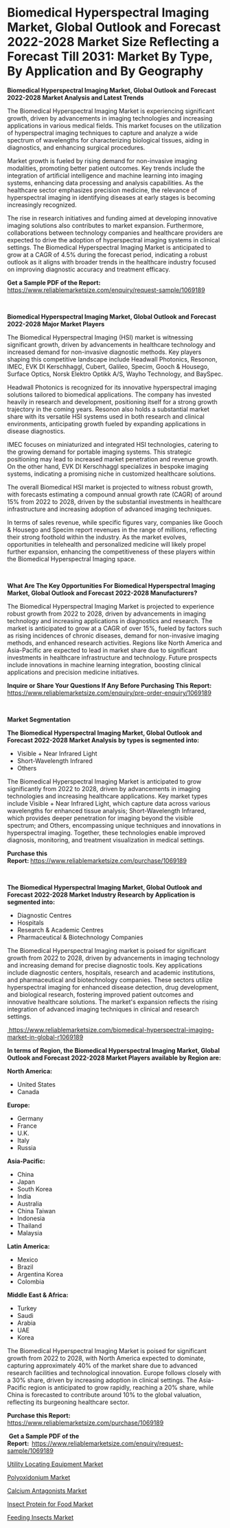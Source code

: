 <p><h1>Biomedical Hyperspectral Imaging Market, Global Outlook and Forecast 2022-2028 Market Size Reflecting a Forecast Till 2031: Market By Type, By Application and By Geography</h1></p><p><strong>Biomedical Hyperspectral Imaging Market, Global Outlook and Forecast 2022-2028 Market Analysis and Latest Trends</strong></p>
<p><p>The Biomedical Hyperspectral Imaging Market is experiencing significant growth, driven by advancements in imaging technologies and increasing applications in various medical fields. This market focuses on the utilization of hyperspectral imaging techniques to capture and analyze a wide spectrum of wavelengths for characterizing biological tissues, aiding in diagnostics, and enhancing surgical procedures. </p><p>Market growth is fueled by rising demand for non-invasive imaging modalities, promoting better patient outcomes. Key trends include the integration of artificial intelligence and machine learning into imaging systems, enhancing data processing and analysis capabilities. As the healthcare sector emphasizes precision medicine, the relevance of hyperspectral imaging in identifying diseases at early stages is becoming increasingly recognized.</p><p>The rise in research initiatives and funding aimed at developing innovative imaging solutions also contributes to market expansion. Furthermore, collaborations between technology companies and healthcare providers are expected to drive the adoption of hyperspectral imaging systems in clinical settings. The Biomedical Hyperspectral Imaging Market is anticipated to grow at a CAGR of 4.5% during the forecast period, indicating a robust outlook as it aligns with broader trends in the healthcare industry focused on improving diagnostic accuracy and treatment efficacy.</p></p>
<p><strong>Get a Sample PDF of the Report:&nbsp;</strong> <a href="https://www.reliablemarketsize.com/enquiry/request-sample/1069189?utm_campaign=1103&utm_medium=2&utm_source=Github&utm_content=ia&utm_term=04122024&utm_id=biomedical-hyperspectral-imaging-market-global-outlook-and-forecast-2022-2028">https://www.reliablemarketsize.com/enquiry/request-sample/1069189</a></p>
<p>&nbsp;</p>
<p><strong>Biomedical Hyperspectral Imaging Market, Global Outlook and Forecast 2022-2028 Major Market Players</strong></p>
<p><p>The Biomedical Hyperspectral Imaging (HSI) market is witnessing significant growth, driven by advancements in healthcare technology and increased demand for non-invasive diagnostic methods. Key players shaping this competitive landscape include Headwall Photonics, Resonon, IMEC, EVK DI Kerschhaggl, Cubert, Galileo, Specim, Gooch & Housego, Surface Optics, Norsk Elektro Optikk A/S, Wayho Technology, and BaySpec.</p><p>Headwall Photonics is recognized for its innovative hyperspectral imaging solutions tailored to biomedical applications. The company has invested heavily in research and development, positioning itself for a strong growth trajectory in the coming years. Resonon also holds a substantial market share with its versatile HSI systems used in both research and clinical environments, anticipating growth fueled by expanding applications in disease diagnostics.</p><p>IMEC focuses on miniaturized and integrated HSI technologies, catering to the growing demand for portable imaging systems. This strategic positioning may lead to increased market penetration and revenue growth. On the other hand, EVK DI Kerschhaggl specializes in bespoke imaging systems, indicating a promising niche in customized healthcare solutions.</p><p>The overall Biomedical HSI market is projected to witness robust growth, with forecasts estimating a compound annual growth rate (CAGR) of around 15% from 2022 to 2028, driven by the substantial investments in healthcare infrastructure and increasing adoption of advanced imaging techniques.</p><p>In terms of sales revenue, while specific figures vary, companies like Gooch & Housego and Specim report revenues in the range of millions, reflecting their strong foothold within the industry. As the market evolves, opportunities in telehealth and personalized medicine will likely propel further expansion, enhancing the competitiveness of these players within the Biomedical Hyperspectral Imaging space.</p></p>
<p>&nbsp;</p>
<p><strong>What Are The Key Opportunities For Biomedical Hyperspectral Imaging Market, Global Outlook and Forecast 2022-2028 Manufacturers?</strong></p>
<p><p>The Biomedical Hyperspectral Imaging Market is projected to experience robust growth from 2022 to 2028, driven by advancements in imaging technology and increasing applications in diagnostics and research. The market is anticipated to grow at a CAGR of over 15%, fueled by factors such as rising incidences of chronic diseases, demand for non-invasive imaging methods, and enhanced research activities. Regions like North America and Asia-Pacific are expected to lead in market share due to significant investments in healthcare infrastructure and technology. Future prospects include innovations in machine learning integration, boosting clinical applications and precision medicine initiatives.</p></p>
<p><strong>Inquire or Share Your Questions If Any Before Purchasing This Report:</strong> <a href="https://www.reliablemarketsize.com/enquiry/pre-order-enquiry/1069189?utm_campaign=1103&utm_medium=2&utm_source=Github&utm_content=ia&utm_term=04122024&utm_id=biomedical-hyperspectral-imaging-market-global-outlook-and-forecast-2022-2028">https://www.reliablemarketsize.com/enquiry/pre-order-enquiry/1069189</a></p>
<p>&nbsp;</p>
<p><strong>Market Segmentation</strong></p>
<p><strong>The Biomedical Hyperspectral Imaging Market, Global Outlook and Forecast 2022-2028 Market Analysis by types is segmented into:</strong></p>
<p><ul><li>Visible + Near Infrared Light</li><li>Short-Wavelength Infrared</li><li>Others</li></ul></p>
<p><p>The Biomedical Hyperspectral Imaging Market is anticipated to grow significantly from 2022 to 2028, driven by advancements in imaging technologies and increasing healthcare applications. Key market types include Visible + Near Infrared Light, which capture data across various wavelengths for enhanced tissue analysis; Short-Wavelength Infrared, which provides deeper penetration for imaging beyond the visible spectrum; and Others, encompassing unique techniques and innovations in hyperspectral imaging. Together, these technologies enable improved diagnosis, monitoring, and treatment visualization in medical settings.</p></p>
<p><strong>Purchase this Report:&nbsp;</strong><a href="https://www.reliablemarketsize.com/purchase/1069189?utm_campaign=1103&utm_medium=2&utm_source=Github&utm_content=ia&utm_term=04122024&utm_id=biomedical-hyperspectral-imaging-market-global-outlook-and-forecast-2022-2028">https://www.reliablemarketsize.com/purchase/1069189</a></p>
<p>&nbsp;</p>
<p><strong>The Biomedical Hyperspectral Imaging Market, Global Outlook and Forecast 2022-2028 Market Industry Research by Application is segmented into:</strong></p>
<p><ul><li>Diagnostic Centres</li><li>Hospitals</li><li>Research & Academic Centres</li><li>Pharmaceutical & Biotechnology Companies</li></ul></p>
<p><p>The Biomedical Hyperspectral Imaging market is poised for significant growth from 2022 to 2028, driven by advancements in imaging technology and increasing demand for precise diagnostic tools. Key applications include diagnostic centers, hospitals, research and academic institutions, and pharmaceutical and biotechnology companies. These sectors utilize hyperspectral imaging for enhanced disease detection, drug development, and biological research, fostering improved patient outcomes and innovative healthcare solutions. The market's expansion reflects the rising integration of advanced imaging techniques in clinical and research settings.</p></p>
<p><a href="https://www.reliablemarketsize.com/biomedical-hyperspectral-imaging-market-in-global-r1069189?utm_campaign=1103&utm_medium=2&utm_source=Github&utm_content=ia&utm_term=04122024&utm_id=biomedical-hyperspectral-imaging-market-global-outlook-and-forecast-2022-2028">&nbsp;https://www.reliablemarketsize.com/biomedical-hyperspectral-imaging-market-in-global-r1069189</a></p>
<p><strong>In terms of Region, the Biomedical Hyperspectral Imaging Market, Global Outlook and Forecast 2022-2028 Market Players available by Region are:</strong></p>
<p>
    <p> <strong> North America: </strong>
        <ul>
            <li>United States</li>
            <li>Canada</li>
        </ul>
        </p> 
    <p> <strong> Europe: </strong>
        <ul>
            <li>Germany</li>
            <li>France</li>
            <li>U.K.</li>
            <li>Italy</li>
            <li>Russia</li>
        </ul>
        </p> 
    <p> <strong> Asia-Pacific: </strong>
        <ul>
            <li>China</li>
            <li>Japan</li>
            <li>South Korea</li>
            <li>India</li>
            <li>Australia</li>
            <li>China Taiwan</li>
            <li>Indonesia</li>
            <li>Thailand</li>
            <li>Malaysia</li>
        </ul>
        </p> 
    <p> <strong> Latin America: </strong>
        <ul>
            <li>Mexico</li>
            <li>Brazil</li>
            <li>Argentina Korea</li>
            <li>Colombia</li>
        </ul>
        </p> 
    <p> <strong> Middle East & Africa: </strong>
        <ul>
            <li>Turkey</li>
            <li>Saudi</li>
            <li>Arabia</li>
            <li>UAE</li>
            <li>Korea</li>
        </ul>
    </p>
    </p>
<p><p>The Biomedical Hyperspectral Imaging Market is poised for significant growth from 2022 to 2028, with North America expected to dominate, capturing approximately 40% of the market share due to advanced research facilities and technological innovation. Europe follows closely with a 30% share, driven by increasing adoption in clinical settings. The Asia-Pacific region is anticipated to grow rapidly, reaching a 20% share, while China is forecasted to contribute around 10% to the global valuation, reflecting its burgeoning healthcare sector.</p></p>
<p><strong>Purchase this Report: </strong><a href="https://www.reliablemarketsize.com/purchase/1069189?utm_campaign=1103&utm_medium=2&utm_source=Github&utm_content=ia&utm_term=04122024&utm_id=biomedical-hyperspectral-imaging-market-global-outlook-and-forecast-2022-2028">https://www.reliablemarketsize.com/purchase/1069189</a></p>
<p>&nbsp;<strong>Get a Sample PDF of the Report:&nbsp;&nbsp;</strong><a href="https://www.reliablemarketsize.com/enquiry/request-sample/1069189?utm_campaign=1103&utm_medium=2&utm_source=Github&utm_content=ia&utm_term=04122024&utm_id=biomedical-hyperspectral-imaging-market-global-outlook-and-forecast-2022-2028">https://www.reliablemarketsize.com/enquiry/request-sample/1069189</a></p>
<p><strong></strong></p>
<p><p><a href="https://www.linkedin.com/pulse/regulatory-landscape-its-influence-global-utility-locating-h5vve?utm_campaign=1103&utm_medium=2&utm_source=Github&utm_content=ia&utm_term=04122024&utm_id=biomedical-hyperspectral-imaging-market-global-outlook-and-forecast-2022-2028">Utility Locating Equipment Market</a></p><p><a href="https://www.linkedin.com/pulse/investigating-polyoxidonium-market-size-projected-cagr-jcsge?utm_campaign=1103&utm_medium=2&utm_source=Github&utm_content=ia&utm_term=04122024&utm_id=biomedical-hyperspectral-imaging-market-global-outlook-and-forecast-2022-2028">Polyoxidonium Market</a></p><p><a href="https://www.linkedin.com/pulse/calcium-antagonists-markets-path-82-cagr-2024-2031-whats-mlqte?utm_campaign=1103&utm_medium=2&utm_source=Github&utm_content=ia&utm_term=04122024&utm_id=biomedical-hyperspectral-imaging-market-global-outlook-and-forecast-2022-2028">Calcium Antagonists Market</a></p><p><a href="https://issuu.com/reportprime-2/docs/insect-protein-for-food-market-size-2030.pptx?utm_campaign=1103&utm_medium=2&utm_source=Github&utm_content=ia&utm_term=04122024&utm_id=biomedical-hyperspectral-imaging-market-global-outlook-and-forecast-2022-2028">Insect Protein for Food Market</a></p><p><a href="https://issuu.com/reportprime-2/docs/feeding-insects-market-size-2030.pptx?utm_campaign=1103&utm_medium=2&utm_source=Github&utm_content=ia&utm_term=04122024&utm_id=biomedical-hyperspectral-imaging-market-global-outlook-and-forecast-2022-2028">Feeding Insects Market</a></p></p>